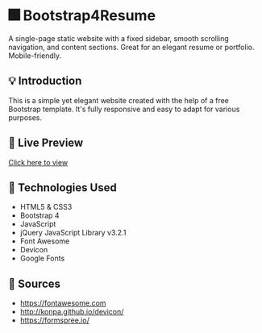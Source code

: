 # 🎆 Bootstrap4Resume

A single-page static website with a fixed sidebar, smooth scrolling navigation, and content sections. Great for an elegant resume or portfolio. Mobile-friendly. 

## 💡 Introduction

This is a simple yet elegant website created with the help of a free Bootstrap template. It's fully responsive and easy to adapt for various purposes. 

## 🎉 Live Preview

<p><a href="https://tanikshgupta.me/" target="_blank">Click here to view </a></p>

## 🚧 Technologies Used

* HTML5 & CSS3
* Bootstrap 4
* JavaScript
* jQuery JavaScript Library v3.2.1
* Font Awesome
* Devicon
* Google Fonts

## 📃 Sources

* https://fontawesome.com
* http://konpa.github.io/devicon/
* https://formspree.io/


